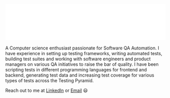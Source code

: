 ![](assets/main.svg)

A Computer science enthusiast passionate for Software QA Automation. I have experience in setting up testing frameworks, writing automated tests, building test suites and working with software engineers and product managers on various QA initiatives to raise the bar of quality. I have been scripting tests in different programming languages for frontend and backend, generating test data and increasing test coverage for various types of tests across the Testing Pyramid. 

Reach out to me at [LinkedIn](https://www.linkedin.com/in/mfurqandaud/) or [Email](furqandaud99@gmail.com) 😃
